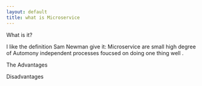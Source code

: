 ```yaml
---
layout: default
title: what is Microservice
---
```


What is it?
  
  I like the definition Sam Newman give it: 
  Microservice are small high degree of Automony independent processes foucsed on doing one thing well . 
 <!--more-->
The Advantages
  
  

Disadvantages

